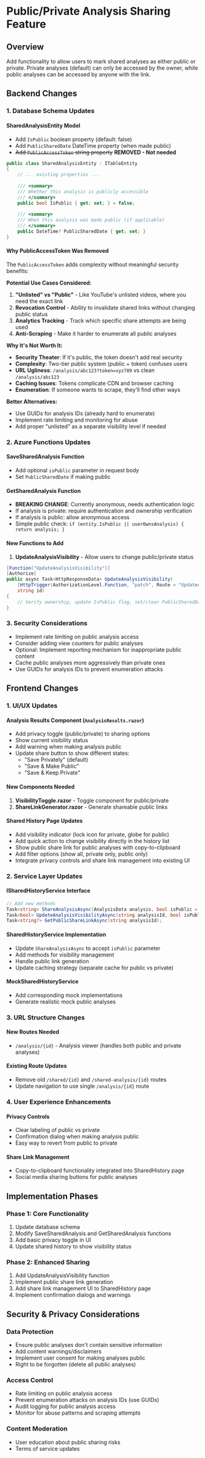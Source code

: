 # Public/Private Analysis Sharing Feature

## Overview
Add functionality to allow users to mark shared analyses as either public or private. Private analyses (default) can only be accessed by the owner, while public analyses can be accessed by anyone with the link.

## Backend Changes

### 1. Database Schema Updates

#### SharedAnalysisEntity Model
- Add `IsPublic` boolean property (default: false)
- Add `PublicSharedDate` DateTime property (when made public)
- ~~Add `PublicAccessToken` string property~~ **REMOVED - Not needed**

```csharp
public class SharedAnalysisEntity : ITableEntity
{
    // ... existing properties ...
    
    /// <summary>
    /// Whether this analysis is publicly accessible
    /// </summary>
    public bool IsPublic { get; set; } = false;
    
    /// <summary>
    /// When this analysis was made public (if applicable)
    /// </summary>
    public DateTime? PublicSharedDate { get; set; }
}
```

#### Why PublicAccessToken Was Removed
The `PublicAccessToken` adds complexity without meaningful security benefits:

**Potential Use Cases Considered:**
1. **"Unlisted" vs "Public"** - Like YouTube's unlisted videos, where you need the exact link
2. **Revocation Control** - Ability to invalidate shared links without changing public status  
3. **Analytics Tracking** - Track which specific share attempts are being used
4. **Anti-Scraping** - Make it harder to enumerate all public analyses

**Why It's Not Worth It:**
- **Security Theater**: If it's public, the token doesn't add real security
- **Complexity**: Two-tier public system (public + token) confuses users
- **URL Ugliness**: `/analysis/abc123?token=xyz789` vs clean `/analysis/abc123`
- **Caching Issues**: Tokens complicate CDN and browser caching
- **Enumeration**: If someone wants to scrape, they'll find other ways

**Better Alternatives:**
- Use GUIDs for analysis IDs (already hard to enumerate)
- Implement rate limiting and monitoring for abuse
- Add proper "unlisted" as a separate visibility level if needed

### 2. Azure Functions Updates

#### SaveSharedAnalysis Function
- Add optional `isPublic` parameter in request body
- Set `PublicSharedDate` if making public

#### GetSharedAnalysis Function
- **BREAKING CHANGE**: Currently anonymous, needs authentication logic
- If analysis is private: require authentication and ownership verification
- If analysis is public: allow anonymous access
- Simple public check: `if (entity.IsPublic || userOwnsAnalysis) { return analysis; }`

#### New Functions to Add
1. **UpdateAnalysisVisibility** - Allow users to change public/private status

```csharp
[Function("UpdateAnalysisVisibility")]
[Authorize]
public async Task<HttpResponseData> UpdateAnalysisVisibility(
    [HttpTrigger(AuthorizationLevel.Function, "patch", Route = "UpdateAnalysisVisibility/{id}")] HttpRequestData req,
    string id)
{
    // Verify ownership, update IsPublic flag, set/clear PublicSharedDate
}
```

### 3. Security Considerations
- Implement rate limiting on public analysis access
- Consider adding view counters for public analyses
- Optional: Implement reporting mechanism for inappropriate public content
- Cache public analyses more aggressively than private ones
- Use GUIDs for analysis IDs to prevent enumeration attacks

## Frontend Changes

### 1. UI/UX Updates

#### Analysis Results Component (`AnalysisResults.razor`)
- Add privacy toggle (public/private) to sharing options
- Show current visibility status
- Add warning when making analysis public
- Update share button to show different states:
  - "Save Privately" (default)
  - "Save & Make Public" 
  - "Save & Keep Private"

#### New Components Needed
1. **VisibilityToggle.razor** - Toggle component for public/private
2. **ShareLinkGenerator.razor** - Generate shareable public links

#### Shared History Page Updates
- Add visibility indicator (lock icon for private, globe for public)
- Add quick action to change visibility directly in the history list
- Show public share link for public analyses with copy-to-clipboard
- Add filter options (show all, private only, public only)
- Integrate privacy controls and share link management into existing UI

### 2. Service Layer Updates

#### ISharedHistoryService Interface
```csharp
// Add new methods
Task<string> ShareAnalysisAsync(AnalysisData analysis, bool isPublic = false);
Task<bool> UpdateAnalysisVisibilityAsync(string analysisId, bool isPublic);
Task<string?> GetPublicShareLinkAsync(string analysisId);
```

#### SharedHistoryService Implementation
- Update `ShareAnalysisAsync` to accept `isPublic` parameter
- Add methods for visibility management
- Handle public link generation
- Update caching strategy (separate cache for public vs private)

#### MockSharedHistoryService
- Add corresponding mock implementations
- Generate realistic mock public analyses

### 3. URL Structure Changes

#### New Routes Needed
- `/analysis/{id}` - Analysis viewer (handles both public and private analyses)

#### Existing Route Updates
- Remove old `/shared/{id}` and `/shared-analysis/{id}` routes
- Update navigation to use single `/analysis/{id}` route

### 4. User Experience Enhancements

#### Privacy Controls
- Clear labeling of public vs private
- Confirmation dialog when making analysis public
- Easy way to revert from public to private

#### Share Link Management
- Copy-to-clipboard functionality integrated into SharedHistory page
- Social media sharing buttons for public analyses

## Implementation Phases

### Phase 1: Core Functionality
1. Update database schema
2. Modify SaveSharedAnalysis and GetSharedAnalysis functions
3. Add basic privacy toggle in UI
4. Update shared history to show visibility status

### Phase 2: Enhanced Sharing
1. Add UpdateAnalysisVisibility function
2. Implement public share link generation
3. Add share link management UI to SharedHistory page
4. Implement confirmation dialogs and warnings


## Security & Privacy Considerations

### Data Protection
- Ensure public analyses don't contain sensitive information
- Add content warnings/disclaimers
- Implement user consent for making analyses public
- Right to be forgotten (delete all public analyses)

### Access Control
- Rate limiting on public analysis access
- Prevent enumeration attacks on analysis IDs (use GUIDs)
- Audit logging for public analysis access
- Monitor for abuse patterns and scraping attempts

### Content Moderation
- User education about public sharing risks
- Terms of service updates
